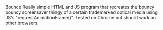 Bounce
Really simple HTML and JS program that recreates the bouncy bouncy screensaver thingy of a certain trademarked
optical media using JS's "requestAnimationFrame()". Tested on Chrome but should work on other browsers.